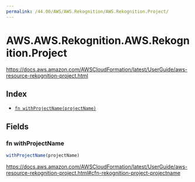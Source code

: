 ```yaml
---
permalink: /44.00/AWS/AWS.Rekognition/AWS.Rekognition.Project/
---
```


# AWS.AWS.Rekognition.AWS.Rekognition.Project

https://docs.aws.amazon.com/AWSCloudFormation/latest/UserGuide/aws-resource-rekognition-project.html

## Index

* [`fn withProjectName(projectName)`](#fn-withprojectname)

## Fields

### fn withProjectName

```ts
withProjectName(projectName)
```

https://docs.aws.amazon.com/AWSCloudFormation/latest/UserGuide/aws-resource-rekognition-project.html#cfn-rekognition-project-projectname
